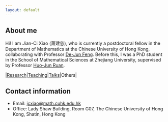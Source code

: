 ```yaml
---
layout: default
---
```


## About me

Hi! I am Jian-Ci Xiao (萧建慈), who is currently a postdoctoral fellow in the Department of Mathematics at the Chinese University of Hong Kong, collaborating with Professor [De-Jun Feng](https://www.math.cuhk.edu.hk/~djfeng/). Before this, I was a PhD student in the School of Mathematical Sciences at Zhejiang University, supervised by Professor [Huo-Jun Ruan](https://person.zju.edu.cn/0002379).

|[Research](./publications.html)|[Teaching](./teaching.html)|[Talks](./talks.html)|Others| 

## Contact information

- Email: jcxiao@math.cuhk.edu.hk
- Office: Lady Shaw Building, Room G07, The Chinese University of Hong Kong, Shatin, Hong Kong
